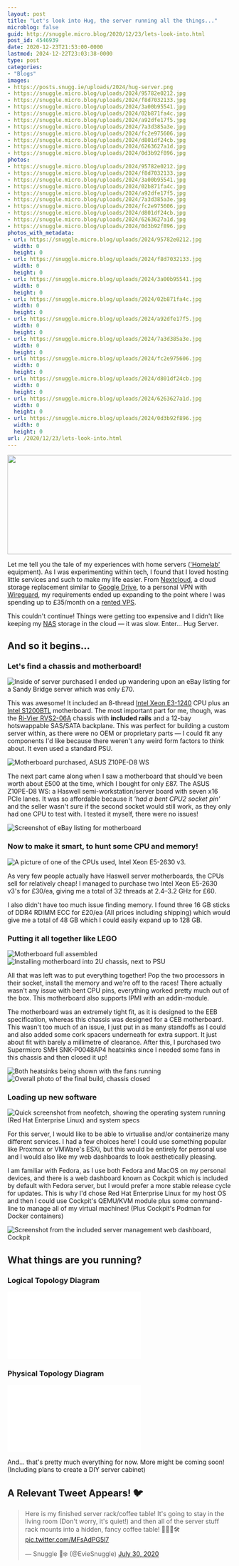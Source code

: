 ```yaml
---
layout: post
title: "Let's look into Hug, the server running all the things..."
microblog: false
guid: http://snuggle.micro.blog/2020/12/23/lets-look-into.html
post_id: 4546939
date: 2020-12-23T21:53:00-0000
lastmod: 2024-12-22T23:03:38-0000
type: post
categories:
- "Blogs"
images:
- https://posts.snugg.ie/uploads/2024/hug-server.png
- https://snuggle.micro.blog/uploads/2024/95782e0212.jpg
- https://snuggle.micro.blog/uploads/2024/f8d7032133.jpg
- https://snuggle.micro.blog/uploads/2024/3a00b95541.jpg
- https://snuggle.micro.blog/uploads/2024/02b871fa4c.jpg
- https://snuggle.micro.blog/uploads/2024/a92dfe17f5.jpg
- https://snuggle.micro.blog/uploads/2024/7a3d385a3e.jpg
- https://snuggle.micro.blog/uploads/2024/fc2e975606.jpg
- https://snuggle.micro.blog/uploads/2024/d801df24cb.jpg
- https://snuggle.micro.blog/uploads/2024/6263627a1d.jpg
- https://snuggle.micro.blog/uploads/2024/0d3b92f896.jpg
photos:
- https://snuggle.micro.blog/uploads/2024/95782e0212.jpg
- https://snuggle.micro.blog/uploads/2024/f8d7032133.jpg
- https://snuggle.micro.blog/uploads/2024/3a00b95541.jpg
- https://snuggle.micro.blog/uploads/2024/02b871fa4c.jpg
- https://snuggle.micro.blog/uploads/2024/a92dfe17f5.jpg
- https://snuggle.micro.blog/uploads/2024/7a3d385a3e.jpg
- https://snuggle.micro.blog/uploads/2024/fc2e975606.jpg
- https://snuggle.micro.blog/uploads/2024/d801df24cb.jpg
- https://snuggle.micro.blog/uploads/2024/6263627a1d.jpg
- https://snuggle.micro.blog/uploads/2024/0d3b92f896.jpg
photos_with_metadata:
- url: https://snuggle.micro.blog/uploads/2024/95782e0212.jpg
  width: 0
  height: 0
- url: https://snuggle.micro.blog/uploads/2024/f8d7032133.jpg
  width: 0
  height: 0
- url: https://snuggle.micro.blog/uploads/2024/3a00b95541.jpg
  width: 0
  height: 0
- url: https://snuggle.micro.blog/uploads/2024/02b871fa4c.jpg
  width: 0
  height: 0
- url: https://snuggle.micro.blog/uploads/2024/a92dfe17f5.jpg
  width: 0
  height: 0
- url: https://snuggle.micro.blog/uploads/2024/7a3d385a3e.jpg
  width: 0
  height: 0
- url: https://snuggle.micro.blog/uploads/2024/fc2e975606.jpg
  width: 0
  height: 0
- url: https://snuggle.micro.blog/uploads/2024/d801df24cb.jpg
  width: 0
  height: 0
- url: https://snuggle.micro.blog/uploads/2024/6263627a1d.jpg
  width: 0
  height: 0
- url: https://snuggle.micro.blog/uploads/2024/0d3b92f896.jpg
  width: 0
  height: 0
url: /2020/12/23/lets-look-into.html
---
```

<img src="uploads/2024/hug-server.png" width="600" height="223" alt="">

Let me tell you the tale of my experiences with home servers (['Homelab'](https://reddit.com/r/homelab) equipment). As I was experimenting within tech, I found that I loved hosting little services and such to make my life easier. From [Nextcloud](https://nextcloud.com/), a cloud storage replacement similar to [Google Drive](https://drive.google.com/), to a personal VPN with [Wireguard](https://wireguard.com/), my requirements ended up expanding to the point where I was spending up to £35/month on a [rented VPS](https://en.wikipedia.org/wiki/Virtual_private_server).

This couldn't continue! Things were getting too expensive and I didn't like keeping my [NAS](https://simple.wikipedia.org/wiki/Network-attached_storage) storage in the cloud — it was slow.
Enter... Hug Server.
<!--more-->
## And so it begins...
### Let's find a chassis and motherboard!

![Inside of server purchased](https://snuggle.micro.blog/uploads/2024/95782e0212.jpg)
I ended up wandering upon an eBay listing for a Sandy Bridge server which was only £70.

This was awesome! It included an 8-thread [Intel Xeon E3-1240](https://ark.intel.com/content/www/us/en/ark/products/52273/intel-xeon-processor-e3-1240-8m-cache-3-30-ghz.html) CPU plus an [Intel S1200BTL](https://ark.intel.com/content/www/us/en/ark/products/53557/intel-server-board-s1200btl.html) motherboard. The most important part for me, though, was the [Ri-Vier RVS2-06A](https://web.archive.org/web/20201204043130/https://www.ri-vier.eu/rivier-2u-12bay-chassis-with-sas-backplane-rvs206a-p-323.html) chassis with **included rails** and a 12-bay hotswappable SAS/SATA backplane. This was perfect for building a custom server within, as there were no OEM or proprietary parts — I could fit any components I'd like because there weren't any weird form factors to think about. It even used a standard PSU.

![Motherboard purchased, ASUS Z10PE-D8 WS](https://snuggle.micro.blog/uploads/2024/f8d7032133.jpg)

The next part came along when I saw a motherboard that should've been worth about £500 at the time, which I bought for only £87. The ASUS Z10PE-D8 WS: a Haswell semi-workstation/server board with seven x16 PCIe lanes. It was so affordable 
because it *'had a bent CPU2 socket pin'* and the seller wasn't sure if the second socket would still work, as they only had one CPU to test with. I tested it myself, there were no issues!

![Screenshot of eBay listing for motherboard](https://snuggle.micro.blog/uploads/2024/3a00b95541.jpg)


### Now to make it smart, to hunt some CPU and memory!

![A picture of one of the CPUs used, Intel Xeon E5-2630 v3.](https://snuggle.micro.blog/uploads/2024/02b871fa4c.jpg)


As very few people actually have Haswell server motherboards, the CPUs sell for relatively cheap! I managed to purchase two Intel Xeon E5-2630 v3's for £30/ea, giving me a total of 32 threads at 2.4–3.2 GHz for £60.

I also didn't have too much issue finding memory. I found three 16 GB sticks of DDR4 RDIMM ECC for £20/ea (All prices including shipping) which would give me a total of 48 GB which I could easily expand up to 128 GB. 

### Putting it all together like LEGO


![Motherboard full assembled](https://snuggle.micro.blog/uploads/2024/a92dfe17f5.jpg)
![Installing motherboard into 2U chassis, next to PSU](https://snuggle.micro.blog/uploads/2024/7a3d385a3e.jpg)

All that was left was to put everything together! Pop the two processors in their socket, install the memory and we're off to the races! There actually wasn't any issue with bent CPU pins, everything worked pretty much out of the box. This motherboard also supports IPMI with an addin-module.

The motherboard was an extremely tight fit, as it is designed to the EEB specification, whereas this chassis was designed for a CEB motherboard. This wasn't too much of an issue, I just put in as many standoffs as I could and also added some cork spacers underneath for extra support. It just about fit with barely a millimetre of clearance. After this, I purchased two Supermicro SMH SNK-P0048AP4 heatsinks since I needed some fans in this chassis and then closed it up!



![Both heatsinks being shown with the fans running](https://snuggle.micro.blog/uploads/2024/fc2e975606.jpg)
![Overall photo of the final build, chassis closed](https://snuggle.micro.blog/uploads/2024/d801df24cb.jpg)


### Loading up new software

![Quick screenshot from neofetch, showing the operating system running (Red Hat Enterprise Linux) and system specs](https://snuggle.micro.blog/uploads/2024/6263627a1d.jpg)

For this server, I would like to be able to virtualise and/or containerize many different services. I had a few choices here! I could use something popular like Proxmox or VMWare's ESXi, but this would be entirely for personal use and I would also like my web dashboards to look aesthetically pleasing.

I am familiar with Fedora, as I use both Fedora and MacOS on my personal devices, and there is a web dashboard known as Cockpit which is included by default with Fedora server, but I would prefer a more stable release cycle for updates. This is why I'd chose Red Hat Enterprise Linux for my host OS and then I could use Cockpit's QEMU/KVM module plus some command-line to manage all of my virtual machines! (Plus Cockpit's Podman for Docker containers)

![Screenshot from the included server management web dashboard, Cockpit](https://snuggle.micro.blog/uploads/2024/0d3b92f896.jpg)

## What things are you running?
### Logical Topology Diagram

<embed class="centre" src="&#123;&#123; page.images }}/logical_topology.svg">

### Physical Topology Diagram

<embed class="centre" src="&#123;&#123; page.images }}/physical_topology.svg">

And... that's pretty much everything for now. More might be coming soon! (Including plans to create a DIY server cabinet)

## A Relevant Tweet Appears! 🐦

<div>
	<blockquote class="twitter-tweet tw-align-center" data-theme="dark"><p lang="en" dir="ltr">Here is my finished server rack/coffee table! It's going to stay in the living room (Don't worry, it's quiet!) and then all of the server stuff rack mounts into a hidden, fancy coffee table! 👩‍💻📐🛠️ <a href="https://twitter.com/EvieSnuggle/status/1288936442736136205">pic.twitter.com/MFsAdPG5l7</a></p>— Snuggle 🧋❄️ (@EvieSnuggle) <a href="https://twitter.com/EvieSnuggle/status/1288936442736136205?ref_src=twsrc%5Etfw">July 30, 2020</a></blockquote> <script async src="https://platform.twitter.com/widgets.js" charset="utf-8"></script>
</div>
